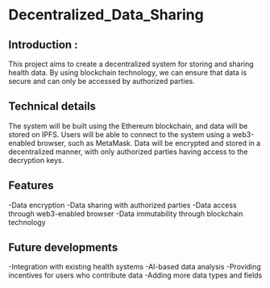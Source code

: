 # Decentralized_Data_Sharing
## Introduction :
This project aims to create a decentralized system for storing and sharing health data. By using blockchain technology, we can ensure that data is secure and can only be accessed by authorized parties.

## Technical details
The system will be built using the Ethereum blockchain, and data will be stored on IPFS. Users will be able to connect to the system using a web3-enabled browser, such as MetaMask. Data will be encrypted and stored in a decentralized manner, with only authorized parties having access to the decryption keys.

## Features 
-Data encryption
-Data sharing with authorized parties
-Data access through web3-enabled browser
-Data immutability through blockchain technology

## Future developments
-Integration with existing health systems
-AI-based data analysis
-Providing incentives for users who contribute data
-Adding more data types and fields
